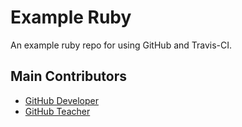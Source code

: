 # Example Ruby
An example ruby repo for using GitHub and Travis-CI.

## Main Contributors
- [GitHub Developer](https://github.com/github-developer)
- [GitHub Teacher](https://github.com/github-teacher)
